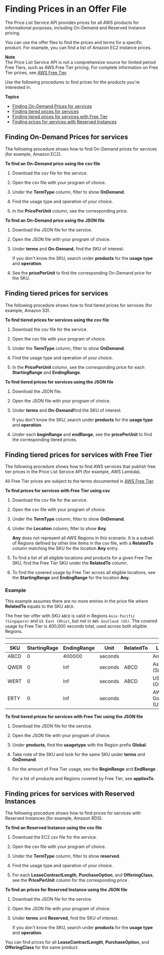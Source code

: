 # Finding Prices in an Offer File<a name="procedures"></a>

The Price List Service API provides prices for all AWS products for informational purposes, including On\-Demand and Reserved Instance pricing\.

You can use the offer files to find the prices and terms for a specific product\. For example, you can find a list of Amazon EC2 instance prices\.

**Note**  
The Price List Service API is not a comprehensive source for limited period Free Tiers, such as AWS Free Tier pricing\. For complete information on Free Tier prices, see [AWS Free Tier](https://aws.amazon.com/free/)\.

Use the following procedures to find prices for the products you're interested in\.

**Topics**
+ [Finding On\-Demand Prices for services](#Ondemand-price-ec2)
+ [Finding tiered prices for services](#tiered-price)
+ [Finding tiered prices for services with Free Tier](#tiered-price-free)
+ [Finding prices for services with Reserved Instances](#price-ri)

## Finding On\-Demand Prices for services<a name="Ondemand-price-ec2"></a>

The following procedure shows how to find On\-Demand prices for services \(for example, Amazon EC2\)\.<a name="ec2-csv-procedure"></a>

**To find an On\-Demand price using the csv file**

1. Download the csv file for the service\.

1. Open the csv file with your program of choice\.

1. Under the **TermType** column, filter to show **OnDemand**\.

1. Find the usage type and operation of your choice\.

1. In the **PricePerUnit** column, see the corresponding price\.<a name="ec2-json-procedure"></a>

**To find an On\-Demand price using the JSON file**

1. Download the JSON file for the service\.

1. Open the JSON file with your program of choice\.

1. Under **terms** and **On\-Demand**, find the SKU of interest\.

   If you don't know the SKU, search under **products** for the **usage type** and **operation**\.

1. See the **pricePerUnit** to find the corresponding On\-Demand price for the SKU\.

## Finding tiered prices for services<a name="tiered-price"></a>

The following procedure shows how to find tiered prices for services \(for example, Amazon S3\)\.<a name="S3-csv-procedure"></a>

**To find tiered prices for services using the csv file**

1. Download the csv file for the service\.

1. Open the csv file with your program of choice\.

1. Under the **TermType** column, filter to show **OnDemand**\.

1. Find the usage type and operation of your choice\.

1. In the **PricePerUnit** column, see the corresponding price for each **StartingRange** and **EndingRange**\.<a name="S3-json-procedure"></a>

**To find tiered prices for services using the JSON file**

1. Download the JSON file\.

1. Open the JSON file with your program of choice\.

1. Under **terms** and **On\-Demand**find the SKU of interest\.

   If you don't know the SKU, search under **products** for the **usage type** and **operation**\.

1. Under each **beginRange** and **endRange**, see the **pricePerUnit** to find the corresponding tiered prices\.

## Finding tiered prices for services with Free Tier<a name="tiered-price-free"></a>

The following procedure shows how to find AWS services that publish free tier prices in the Price List Service API \(for example, AWS Lambda\)\.

All Free Tier prices are subject to the terms documented in [AWS Free Tier](https://aws.amazon.com/free/)\.<a name="Lambda-csv-procedure"></a>

**To find prices for services with Free Tier using csv**

1. Download the csv file for the service\.

1. Open the csv file with your program of choice\.

1. Under the **TermType** column, filter to show **OnDemand**\.

1. Under the **Location** column, filter to show **Any**\.

   **Any** does not represent all AWS Regions in this scenario\. It is a subset of Regions defined by other line items in the csv file, with a **RelatedTo** column matching the SKU for the location **Any** entry\.

1. To find a list of all eligible locations and products for a given Free Tier SKU, find the Free Tier SKU under the **RelatedTo** column\.

1. To find the covered usage by Free Tier across all eligible locations, see the **StartingRange** and **EndingRange** for the location **Any**\.

### Example<a name="tiered-price-free-example"></a>

This example assumes there are no more entries in the price file where **RelatedTo** equals to the SKU `ABCD`\.

The free tier offer with SKU `ABCD` is valid in Regions `Asia Pacific (Singapore)` and `US East (Ohio)`, but not in `AWS GovCloud (US)`\. The covered usage by Free Tier is 400,000 seconds total, used across both eligible Regions\.

 


****  

| SKU | StartingRage | EndingRange | Unit | RelatedTo | Location | 
| --- | --- | --- | --- | --- | --- | 
| ABCD | 0 | 400000 | seconds |  | Any | 
| QWER | 0 | Inf | seconds | ABCD | Asia Pacific \(Singapore\) | 
| WERT | 0 | Inf | seconds | ABCD | US East \(Ohio\) | 
| ERTY | 0 | Inf | seconds |  | AWS GovCloud \(US\) | <a name="Lambda-json-procedure"></a>

**To find tiered prices for services with Free Tier using the JSON file**

1. Download the JSON file for the service\.

1. Open the JSON file with your program of choice\.

1. Under **products**, find the **usagetype** with the Region prefix **Global**\.

1. Take note of the SKU and look for the same SKU under **terms** and **OnDemand**\.

1. For the amount of Free Tier usage, see the **BeginRange** and **EndRange** \.

   For a list of products and Regions covered by Free Tier, see **appliesTo**\.

## Finding prices for services with Reserved Instances<a name="price-ri"></a>

The following procedure shows how to find prices for services with Reserved Instances \(for example, Amazon RDS\)\.<a name="ec2-csv-procedure"></a>

**To find an Reserved Instance using the csv file**

1. Download the EC2 csv file for the service\.

1. Open the csv file with your program of choice\.

1. Under the **TermType** column, filter to show **reserved**\.

1. Find the usage type and operation of your choice\.

1. For each **LeaseContractLength**, **PurchaseOption**, and **OfferingClass**, see the **PricePerUnit** column for the corresponding price \.<a name="ec2-json-procedure"></a>

**To find an prices for Reserved Instance using the JSON file**

1. Download the JSON file for the service\.

1. Open the JSON file with your program of choice\.

1. Under **terms** and **Reserved**, find the SKU of interest\.

   If you don't know the SKU, search under **products** for the **usage type** and **operation**\.

You can find prices for all **LeaseContractLength**, **PurchaseOption**, and **OfferingClass** for the same product\.